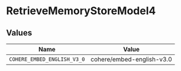 # RetrieveMemoryStoreModel4


## Values

| Name                        | Value                       |
| --------------------------- | --------------------------- |
| `COHERE_EMBED_ENGLISH_V3_0` | cohere/embed-english-v3.0   |